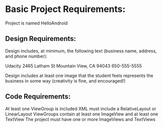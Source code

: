 # Basic Project Requirements:

Project is named HelloAndroid

## Design Requirements:
Design includes, at minimum, the following text (business name, address, and phone number):

Udacity
2465 Latham St
Mountain View, CA 94043
650-555-5555

Design includes at least one image that the student feels represents the business in some way (creativity is fine, and encouraged!)

## Code Requirements:
At least one ViewGroup is included
XML must include a RelativeLayout or LinearLayout
ViewGroups contain at least one ImageView and at least one TextView
The project must have one or more ImageViews and TextViews

